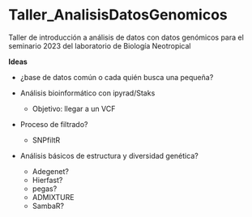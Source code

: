 # Taller_AnalisisDatosGenomicos
Taller de introducción a análisis de datos con datos genómicos para el seminario 2023 del laboratorio de Biología Neotropical

**Ideas**
- ¿base de datos común o cada quién busca una pequeña?

- Análisis bioinformático con ipyrad/Staks
  - Objetivo: llegar a un VCF
  
- Proceso de filtrado?
  - SNPfiltR

- Análisis básicos de estructura y diversidad genética?
  - Adegenet?
  - Hierfast?
  - pegas?
  - ADMIXTURE
  - SambaR?
